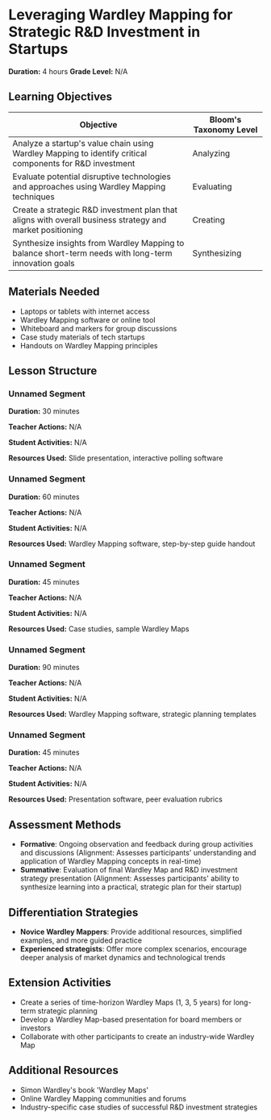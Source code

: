 # Leveraging Wardley Mapping for Strategic R&D Investment in Startups

**Duration:** 4 hours **Grade Level:** N/A

## Learning Objectives

| Objective | Bloom's Taxonomy Level |
|-----------|-------------------------|
| Analyze a startup's value chain using Wardley Mapping to identify critical components for R&D investment | Analyzing |
| Evaluate potential disruptive technologies and approaches using Wardley Mapping techniques | Evaluating |
| Create a strategic R&D investment plan that aligns with overall business strategy and market positioning | Creating |
| Synthesize insights from Wardley Mapping to balance short-term needs with long-term innovation goals | Synthesizing |

## Materials Needed
* Laptops or tablets with internet access
* Wardley Mapping software or online tool
* Whiteboard and markers for group discussions
* Case study materials of tech startups
* Handouts on Wardley Mapping principles

## Lesson Structure
### Unnamed Segment
**Duration:** 30 minutes

**Teacher Actions:** N/A

**Student Activities:** N/A

**Resources Used:** Slide presentation, interactive polling software

### Unnamed Segment
**Duration:** 60 minutes

**Teacher Actions:** N/A

**Student Activities:** N/A

**Resources Used:** Wardley Mapping software, step-by-step guide handout

### Unnamed Segment
**Duration:** 45 minutes

**Teacher Actions:** N/A

**Student Activities:** N/A

**Resources Used:** Case studies, sample Wardley Maps

### Unnamed Segment
**Duration:** 90 minutes

**Teacher Actions:** N/A

**Student Activities:** N/A

**Resources Used:** Wardley Mapping software, strategic planning templates

### Unnamed Segment
**Duration:** 45 minutes

**Teacher Actions:** N/A

**Student Activities:** N/A

**Resources Used:** Presentation software, peer evaluation rubrics

## Assessment Methods
* **Formative**: Ongoing observation and feedback during group activities and discussions (Alignment: Assesses participants' understanding and application of Wardley Mapping concepts in real-time)
* **Summative**: Evaluation of final Wardley Map and R&D investment strategy presentation (Alignment: Assesses participants' ability to synthesize learning into a practical, strategic plan for their startup)

## Differentiation Strategies
* **Novice Wardley Mappers**: Provide additional resources, simplified examples, and more guided practice
* **Experienced strategists**: Offer more complex scenarios, encourage deeper analysis of market dynamics and technological trends

## Extension Activities
* Create a series of time-horizon Wardley Maps (1, 3, 5 years) for long-term strategic planning
* Develop a Wardley Map-based presentation for board members or investors
* Collaborate with other participants to create an industry-wide Wardley Map

## Additional Resources
* Simon Wardley's book 'Wardley Maps'
* Online Wardley Mapping communities and forums
* Industry-specific case studies of successful R&D investment strategies
